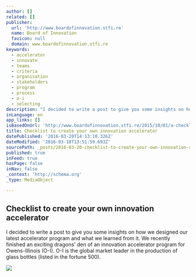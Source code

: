 ```yaml
---
author: []
related: []
publisher:
  url: 'http://www.boardofinnovation.stfi.re'
  name: Board of Innovation
  favicon: null
  domain: www.boardofinnovation.stfi.re
keywords:
  - accelerator
  - innovate
  - teams
  - criteria
  - organisation
  - stakeholders
  - program
  - process
  - o-i
  - selecting
description: "I decided to write a post to give you some insights on how we designed our latest accelerator program and what we learned from it. We recently finished an exciting dragons' den of an innovation accelerator program for Owens-Illinois (O-I). O-I is the global market leader in the production of glass bottles (listed in the fortune 500)."
inLanguage: en
app_links: []
isBasedOnUrl: 'http://www.boardofinnovation.stfi.re/2015/10/01/a-checklist-for-designing-your-own-innovation-accelerator/?ref=quuu&sf=ybzydw'
title: Checklist to create your own innovation accelerator
datePublished: '2016-03-20T14:13:10.326Z'
dateModified: '2016-03-18T13:51:59.693Z'
sourcePath: _posts/2016-03-20-checklist-to-create-your-own-innovation-accelerator.md
published: true
inFeed: true
hasPage: false
inNav: false
_context: 'http://schema.org'
_type: MediaObject

---
```

<article style=""><h1>Checklist to create your own innovation accelerator</h1><p>I decided to write a post to give you some insights on how we designed our latest accelerator program and what we learned from it. We recently finished an exciting dragons' den of an innovation accelerator program for Owens-Illinois (O-I). O-I is the global market leader in the production of glass bottles (listed in the fortune 500).</p><img src="http://www.boardofinnovation.com/wp-content/uploads/2015/10/internal-accelerator.jpg" /></article>